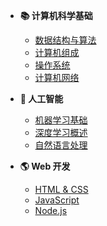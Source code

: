 - **📚 计算机科学基础**
  - [数据结构与算法](cs-basics/data-structure.md)
  - [计算机组成](cs-basics/computer-organization.md)
  - [操作系统](cs-basics/operating-system.md)
  - [计算机网络](cs-basics/computer-network.md)

- **🤖 人工智能**
  - [机器学习基础](ai/ml-intro.md)
  - [深度学习概述](ai/deep-learning.md)
  - [自然语言处理](ai/nlp.md)

- **🌎 Web 开发**
  - [HTML & CSS](web/html-css.md)
  - [JavaScript](web/javascript.md)
  - [Node.js](web/nodejs.md)
